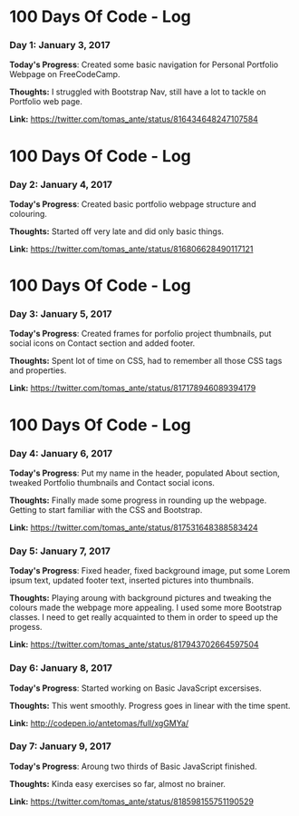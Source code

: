 # 100 Days Of Code - Log

### Day 1: January 3, 2017

**Today's Progress**: Created some basic navigation for Personal Portfolio Webpage on FreeCodeCamp.

**Thoughts:** I struggled with Bootstrap Nav, still have a lot to tackle on Portfolio web page.

**Link:** https://twitter.com/tomas_ante/status/816434648247107584

# 100 Days Of Code - Log

### Day 2: January 4, 2017

**Today's Progress**: Created basic portfolio webpage structure and colouring.

**Thoughts:** Started off very late and did only basic things.

**Link:** https://twitter.com/tomas_ante/status/816806628490117121

# 100 Days Of Code - Log

### Day 3: January 5, 2017

**Today's Progress**: Created frames for porfolio project thumbnails, put social icons on Contact section and added footer.

**Thoughts:** Spent lot of time on CSS, had to remember all those CSS tags and properties.

**Link:** https://twitter.com/tomas_ante/status/817178946089394179

# 100 Days Of Code - Log

### Day 4: January 6, 2017

**Today's Progress**: Put my name in the header, populated About section, tweaked Portfolio thumbnails and Contact social icons.

**Thoughts:** Finally made some progress in rounding up the webpage. Getting to start familiar with the CSS and Bootstrap.

**Link:** https://twitter.com/tomas_ante/status/817531648388583424

### Day 5: January 7, 2017

**Today's Progress**: Fixed header, fixed background image, put some Lorem ipsum text, updated footer text, inserted pictures into thumbnails.

**Thoughts:** Playing aroung with background pictures and tweaking the colours made the webpage more appealing. I used some more Bootstrap classes. I need to get really acquainted to them in order to speed up the progess.

**Link:** https://twitter.com/tomas_ante/status/817943702664597504

### Day 6: January 8, 2017

**Today's Progress**: Started working on Basic JavaScript excersises.

**Thoughts:** This went smoothly. Progress goes in linear with the time spent.

**Link:** http://codepen.io/antetomas/full/xgGMYa/

### Day 7: January 9, 2017

**Today's Progress**: Aroung two thirds of Basic JavaScript finished.

**Thoughts:** Kinda easy exercises so far, almost no brainer.

**Link:** https://twitter.com/tomas_ante/status/818598155751190529

